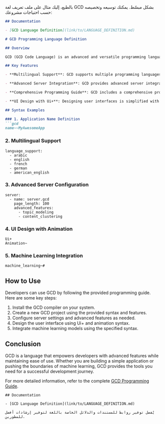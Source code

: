 بالطبع، إليك مثال على ملف تعريف لغة GCD بشكل مبسّط. يمكنك توسيعه وتخصيصه حسب احتياجات مشروعك:

```markdown
## Documentation

- [GCD Language Definition](link/to/LANGUAGE_DEFINITION.md)

# GCD Programming Language Definition

## Overview

GCD (GCD Code Language) is an advanced and versatile programming language designed for efficient and modern software development. It combines simplicity with powerful features, making it suitable for a wide range of applications, from simple scripts to complex machine learning models.

## Key Features

- **Multilingual Support**: GCD supports multiple programming languages, including Arabic, English, French, German, American English, HTML, CSS, JavaScript, Python, and Java.

- **Advanced Server Integration**: GCD provides advanced server integration for hosting and managing applications. Developers can configure server settings, specify page length, and enable features such as topic modeling and content clustering.

- **Comprehensive Programming Guide**: GCD includes a comprehensive programming guide covering language syntax, application structure, and advanced features like machine learning and augmented reality.

- **UI Design with Ui+**: Designing user interfaces is simplified with the Ui+ syntax, allowing developers to create aesthetically pleasing and interactive designs.

## Syntax Examples

### 1. Application Name Definition
```gcd
name~~MyAwesomeApp
```

### 2. Multilingual Support
```gcd
language_support:
  - arabic
  - english
  - french
  - german
  - american_english
```

### 3. Advanced Server Configuration
```gcd
server:
  - name: server.gcd
    page_length: 100
    advanced_features:
      - topic_modeling
      - content_clustering
```

### 4. UI Design with Animation
```gcd
Ui+
Animation~
```

### 5. Machine Learning Integration
```gcd
machine_learning~#
```

## How to Use

Developers can use GCD by following the provided programming guide. Here are some key steps:

1. Install the GCD compiler on your system.
2. Create a new GCD project using the provided syntax and features.
3. Configure server settings and advanced features as needed.
4. Design the user interface using Ui+ and animation syntax.
5. Integrate machine learning models using the specified syntax.

## Conclusion

GCD is a language that empowers developers with advanced features while maintaining ease of use. Whether you are building a simple application or pushing the boundaries of machine learning, GCD provides the tools you need for a successful development journey.

For more detailed information, refer to the complete [GCD Programming Guide](link/to/programming/guide.md).
```
## Documentation

- [GCD Language Definition](link/to/LANGUAGE_DEFINITION.md)

يُفضل توفير روابط للمستندات والدلائل الخاصة باللغة لتوفير إرشادات أفضل للمطورين.
